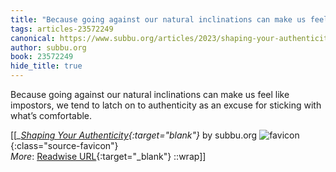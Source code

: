 ```yaml
---
title: "Because going against our natural inclinations can make us feel ..."
tags: articles-23572249
canonical: https://www.subbu.org/articles/2023/shaping-your-authenticity/
author: subbu.org
book: 23572249
hide_title: true
---
```


Because going against our natural inclinations can make us feel like impostors, we tend to latch on to authenticity as an excuse for sticking with what’s comfortable.


[[<cite>_[Shaping Your Authenticity](https://www.subbu.org/articles/2023/shaping-your-authenticity/){:target="_blank"}_</cite> by subbu.org ![favicon](https://s2.googleusercontent.com/s2/favicons?domain=www.subbu.org){:class="source-favicon"}<br>
_More_: [Readwise URL](https://readwise.io/open/461643583){:target="_blank"}
::wrap]]